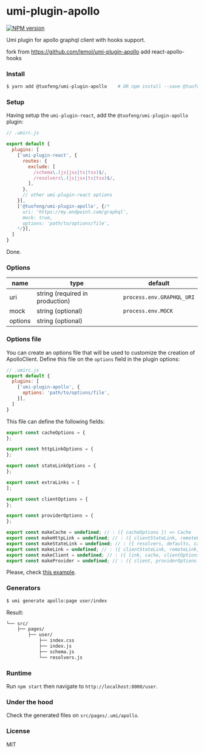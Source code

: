 # umi-plugin-apollo

[![NPM version](https://img.shields.io/npm/v/@tuofeng/umi-plugin-apollo.svg?style=flat)](https://npmjs.org/package/@tuofeng/umi-plugin-apollo)

Umi plugin for apollo graphql client with hooks support.

fork from https://github.com/lemol/umi-plugin-apollo add react-apollo-hooks

### Install

```bash
$ yarn add @tuofeng/umi-plugin-apollo    # OR npm install --save @tuofeng/umi-plugin-apollo
```

### Setup

Having setup the `umi-plugin-react`, add the `@tuofeng/umi-plugin-apollo` plugin:

```js
// .umirc.js

export default {
  plugins: [
    ['umi-plugin-react', {
      routes: {
        exclude: [
          /schema\.(js|jsx|ts|tsx)$/,
          /resolvers\.(js|jsx|ts|tsx)$/,
        ],
      },
      // other umi-plugin-react options
    }],
    ['@tuofeng/umi-plugin-apollo', {/*
      uri: 'https://my.endpoint.com/graphql',
      mock: true,
      options: 'path/to/options/file',
    */}],
  ]
}
```

Done.

### Options

| name                | type                             | default                     |
|---------------------|----------------------------------|-----------------------------|
| uri                 | string (required in production)  | `process.env.GRAPHQL_URI`   |
| mock                | string (optional)                | `process.env.MOCK`          |
| options             | string (optional)                |                             |

### Options file

You can create an options file that will be used to customize the creation of ApolloClient.
Define this file on the `options` field in the plugin options: 

```js
// .umirc.js
export default {
  plugins: [
    ['umi-plugin-apollo', {
      options: 'path/to/options/file',
    }],
  ]
}
```

This file can define the following fields:

```js
export const cacheOptions = {
};

export const httpLinkOptions = {
};

export const stateLinkOptions = {
};

export const extraLinks = [
];

export const clientOptions = {
};

export const providerOptions = {
};

export const makeCache = undefined; // : ({ cacheOptions }) => Cache
export const makeHttpLink = undefined; // : ({ clientStateLink, remoteLink, httpLinkOptions }) => ApolloLink
export const makeStateLink = undefined; // : ({ resolvers, defaults, cache, typeDefs, stateLinkOptions }) => ApolloLink
export const makeLink = undefined; // : ({ clientStateLink, remoteLink, extraLinks }) => ApolloLink
export const makeClient = undefined; // : ({ link, cache, clientOptions }) => ApolloClient
export const makeProvider = undefined; // : ({ client, providerOptions }) => ReactElement (eg: ({ children }) => <ApolloProvider client={client}>{children}</ApolloProvider)
```

Please, check [this example](https://github.com/lemol/angolans-on-github/blob/master/packages/react-umi-apollo/src/options/apollo.js).

### Generators

```bash
$ umi generate apollo:page user/index
```

Result:

```bash
└── src/
    ├── pages/
        ├── user/
            ├── index.css
            ├── index.js
            ├── schema.js
            └── resolvers.js
```

### Runtime

Run `npm start` then navigate to `http://localhost:8000/user`.

### Under the hood

Check the generated files on `src/pages/.umi/apollo`.

### License

MIT
